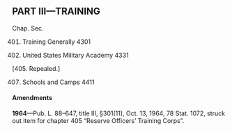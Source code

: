 PART III—TRAINING
----------

Chap. Sec.

401. Training Generally 4301

403. United States Military Academy 4331

[405. Repealed.]

407. Schools and Camps 4411

#### Amendments ####

**1964**—Pub. L. 88–647, title III, §301(11), Oct. 13, 1964, 78 Stat. 1072, struck out item for chapter 405 “Reserve Officers’ Training Corps”.